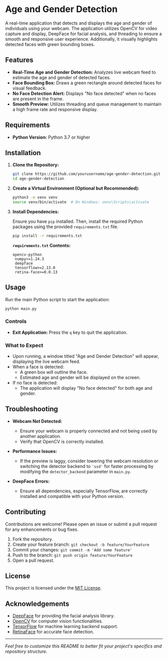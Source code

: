 # Age and Gender Detection

A real-time application that detects and displays the age and gender of individuals using your webcam. The application utilizes OpenCV for video capture and display, DeepFace for facial analysis, and threading to ensure a smooth and responsive user experience. Additionally, it visually highlights detected faces with green bounding boxes.

## Features

- **Real-Time Age and Gender Detection:** Analyzes live webcam feed to estimate the age and gender of detected faces.
- **Face Bounding Box:** Draws a green rectangle around detected faces for visual feedback.
- **No Face Detection Alert:** Displays "No face detected" when no faces are present in the frame.
- **Smooth Preview:** Utilizes threading and queue management to maintain a high frame rate and responsive display.

## Requirements

- **Python Version:** Python 3.7 or higher

## Installation

1. **Clone the Repository:**

   ```bash
   git clone https://github.com/yourusername/age-gender-detection.git
   cd age-gender-detection
   ```

2. **Create a Virtual Environment (Optional but Recommended):**

   ```bash
   python3 -m venv venv
   source venv/bin/activate  # On Windows: venv\Scripts\activate
   ```

3. **Install Dependencies:**

   Ensure you have `pip` installed. Then, install the required Python packages using the provided `requirements.txt` file.

   ```bash
   pip install -r requirements.txt
   ```

   **`requirements.txt` Contents:**

   ```plaintext
   opencv-python
    numpy>=1.24.3
    deepface
    tensorflow>=2.13.0
    retina-face>=0.0.13
   ```

## Usage

Run the main Python script to start the application:

```bash
python main.py
```

### Controls

- **Exit Application:** Press the `q` key to quit the application.

### What to Expect

- Upon running, a window titled "Age and Gender Detection" will appear, displaying the live webcam feed.
- When a face is detected:
  - A green box will outline the face.
  - Estimated age and gender will be displayed on the screen.
- If no face is detected:
  - The application will display "No face detected" for both age and gender.

## Troubleshooting

- **Webcam Not Detected:**

  - Ensure your webcam is properly connected and not being used by another application.
  - Verify that OpenCV is correctly installed.

- **Performance Issues:**

  - If the preview is laggy, consider lowering the webcam resolution or switching the detector backend to `'ssd'` for faster processing by modifying the `detector_backend` parameter in `main.py`.

- **DeepFace Errors:**
  - Ensure all dependencies, especially TensorFlow, are correctly installed and compatible with your Python version.

## Contributing

Contributions are welcome! Please open an issue or submit a pull request for any enhancements or bug fixes.

1. Fork the repository.
2. Create your feature branch: `git checkout -b feature/YourFeature`
3. Commit your changes: `git commit -m 'Add some feature'`
4. Push to the branch: `git push origin feature/YourFeature`
5. Open a pull request.

## License

This project is licensed under the [MIT License](LICENSE).

## Acknowledgements

- [DeepFace](https://github.com/serengil/deepface) for providing the facial analysis library.
- [OpenCV](https://opencv.org/) for computer vision functionalities.
- [TensorFlow](https://www.tensorflow.org/) for machine learning backend support.
- [RetinaFace](https://github.com/serengil/deepface/tree/master/deepface/commons/models) for accurate face detection.

---

_Feel free to customize this README to better fit your project's specifics and repository structure._
